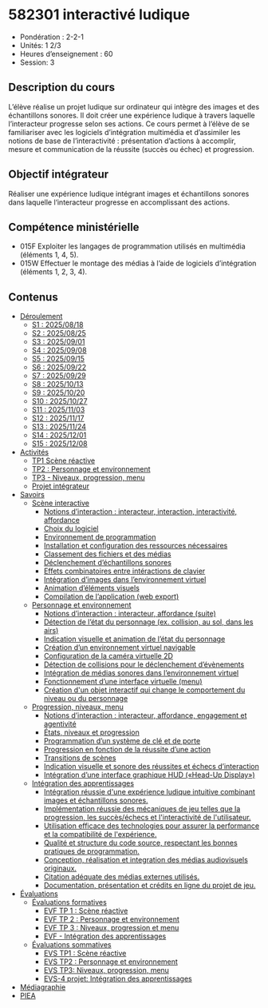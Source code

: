 # 582301 interactivé ludique

* Pondération : 2-2-1
* Unités: 1 2/3
* Heures d’enseignement : 60
* Session: 3

## Description du cours

L’élève réalise un projet ludique sur ordinateur qui intègre des images et des échantillons sonores. Il doit créer une expérience ludique à travers laquelle l’interacteur progresse selon ses actions.  Ce cours permet à l’élève de se familiariser avec les logiciels d’intégration multimédia et d’assimiler les notions de base de l’interactivité : présentation d’actions à accomplir, mesure et communication de la réussite (succès ou échec) et progression.

## Objectif intégrateur
Réaliser une expérience ludique intégrant images et échantillons sonores dans laquelle l‘interacteur progresse en accomplissant des actions.

## Compétence ministérielle
- 015F  Exploiter les langages de programmation utilisés en multimédia (éléments 1, 4, 5).
- 015W  Effectuer le montage des médias à l’aide de logiciels d’intégration (éléments 1, 2, 3, 4).

## Contenus

<!-- start-replace-subnav depth=3 -->
* [Déroulement](/01-deroulement/)
    * [S1 : 2025/08/18](/01-deroulement/01/)
    * [S2 : 2025/08/25](/01-deroulement/02/)
    * [S3 : 2025/09/01](/01-deroulement/03/)
    * [S4 : 2025/09/08](/01-deroulement/04/)
    * [S5 : 2025/09/15](/01-deroulement/05/)
    * [S6 : 2025/09/22](/01-deroulement/06/)
    * [S7 : 2025/09/29](/01-deroulement/07/)
    * [S8 : 2025/10/13](/01-deroulement/08/)
    * [S9 : 2025/10/20](/01-deroulement/09/)
    * [S10 : 2025/10/27](/01-deroulement/10/)
    * [S11 : 2025/11/03](/01-deroulement/11/)
    * [S12 : 2025/11/17](/01-deroulement/12/)
    * [S13 : 2025/11/24](/01-deroulement/13/)
    * [S14 : 2025/12/01](/01-deroulement/14/)
    * [S15 : 2025/12/08](/01-deroulement/15/)
* [Activités ](/02-activites/)
    * [TP1 Scène réactive](/02-activites/01/)
    * [TP2 : Personnage et environnement](/02-activites/02/)
    * [TP3 - Niveaux, progression, menu](/02-activites/03/)
    * [Projet intégrateur](/02-activites/04/)
* [Savoirs](/03-savoirs/)
    * [Scène interactive](/03-savoirs/01/)
        * [Notions d’interaction : interacteur, interaction, interactivité, affordance](/03-savoirs/01/01-interactivite/)
        * [Choix du logiciel](/03-savoirs/01/02-logiciels/)
        * [Environnement de programmation](/03-savoirs/01/03-environnement-programmation/)
        * [Installation et configuration des ressources nécessaires](/03-savoirs/01/04-installation/)
        * [Classement des fichiers et des médias](/03-savoirs/01/05-classement-fichiers-medias/)
        * [Déclenchement d’échantillons sonores](/03-savoirs/01/06-declenchement-sonore/)
        * [Effets combinatoires entre intéractions de clavier](/03-savoirs/01/07-effets-combinatoires/)
        * [Intégration d’images dans l’environnement virtuel](/03-savoirs/01/08-image-environnement-virtuel/)
        * [Animation d’éléments visuels](/03-savoirs/01/09-animation-elements-visuels/)
        * [Compilation de l’application (web export)](/03-savoirs/01/10-compilation-export-web/)
    * [Personnage et environnement](/03-savoirs/02/)
        * [Notions d’interaction : interacteur, affordance (suite)](/03-savoirs/02/01-interactivite-suite/)
        * [Détection de l’état du personnage (ex. collision, au sol, dans les airs)](/03-savoirs/02/02-etats/)
        * [Indication visuelle et animation de l’état du personnage](/03-savoirs/02/03-etats-animation/)
        * [Création d’un environnement virtuel navigable](/03-savoirs/02/04-deplacement-environnement/)
        * [Configuration de la caméra virtuelle 2D](/03-savoirs/02/05-camera2d/)
        * [Détection de collisions pour le déclenchement d’évènements](/03-savoirs/02/06-collisions/)
        * [Intégration de médias sonores dans l’environnement virtuel](/03-savoirs/02/07-localisation-sonore/)
        * [Fonctionnement d’une interface virtuelle (menu)](/03-savoirs/02/08-menu/)
        * [Création d'un objet interactif qui change le comportement du niveau ou du personnage](/03-savoirs/02/09-objet-comportement/)
    * [Progression, niveaux, menu ](/03-savoirs/03/)
        * [Notions d’interaction : interacteur, affordance, engagement et agentivité](/03-savoirs/03/01-interactivite-suite/)
        * [États, niveaux et progression](/03-savoirs/03/02-etat-niveau-progression/)
        * [Programmation d’un système de clé et de porte](/03-savoirs/03/03-clef-porte/)
        * [Progression en fonction de la réussite d’une action](/03-savoirs/03/04-progression-conditionnelle/)
        * [Transitions de scènes](/03-savoirs/03/05-transition-scene/)
        * [Indication visuelle et sonore des réussites et échecs d’interaction](/03-savoirs/03/06-indication-etat/)
        * [Intégration d’une interface graphique HUD («Head-Up Display»)](/03-savoirs/03/07-hud/)
    * [Intégration des apprentissages](/03-savoirs/04/)
        * [Intégration réussie d'une expérience ludique intuitive combinant images et échantillons sonores.](/03-savoirs/04/01-experience-ludique/)
        * [Implémentation réussie des mécaniques de jeu telles que la progression, les succès/échecs et l'interactivité de l'utilisateur.](/03-savoirs/04/02-mecanique-jeu/)
        * [Utilisation efficace des technologies pour assurer la performance et la compatibilité de l'expérience.](/03-savoirs/04/03-performance/)
        * [Qualité et structure du code source, respectant les bonnes pratiques de programmation.](/03-savoirs/04/04-code-source/)
        * [Conception, réalisation et integration des médias audiovisuels originaux.](/03-savoirs/04/05-conception-media/)
        * [Citation adéquate des médias externes utilisés.](/03-savoirs/04/06-medias-externes/)
        * [Documentation, présentation et crédits en ligne du projet de jeu.](/03-savoirs/04/07-documentation-mise-en-ligne/)
* [Évaluations](/04-evaluations/)
    * [Évaluations formatives](/04-evaluations/formatives/)
        * [EVF TP 1 : Scène réactive](/04-evaluations/formatives/01/)
        * [EVF TP 2 : Personnage et environnement](/04-evaluations/formatives/02/)
        * [EVF TP 3 : Niveaux, progression et menu](/04-evaluations/formatives/03/)
        * [EVF - Intégration des apprentissages](/04-evaluations/formatives/04/)
    * [Évaluations sommatives](/04-evaluations/sommatives/)
        * [EVS TP1 : Scène réactive](/04-evaluations/sommatives/01/)
        * [EVS TP2 : Personnage et environnement](/04-evaluations/sommatives/02/)
        * [EVS TP3: Niveaux, progression, menu ](/04-evaluations/sommatives/03/)
        * [EVS-4 projet: Intégration des apprentissages](/04-evaluations/sommatives/04/)
* [Médiagraphie](/05-mediagraphie/)
* [PIEA](/06-piea/)
<!-- end-replace-subnav -->


